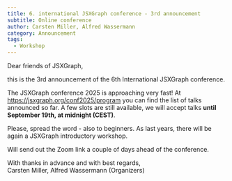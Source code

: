 ```yaml
---
title: 6. international JSXGraph conference - 3rd announcement
subtitle: Online conference
author: Carsten Miller, Alfred Wassermann
category: Announcement
tags:
  - Workshop
---
```


Dear friends of JSXGraph,

this is the 3rd announcement of the 6th International JSXGraph conference.

The JSXGraph conference 2025 is approaching very fast! At https://jsxgraph.org/conf2025/program you can find the list of talks announced so far. A few
slots are still available, we will accept talks **until September 19th, at midnight (CEST)**.

Please, spread the word - also to beginners. As last years, there will be again a JSXGraph introductory workshop.

Will send out the Zoom link a couple of days ahead of the conference.

With thanks in advance and with best regards,  
Carsten Miller, Alfred Wassermann (Organizers)